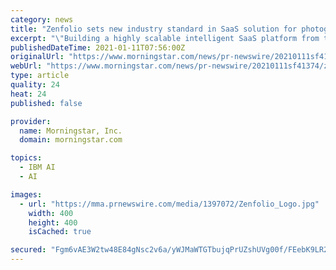 ```yaml
---
category: news
title: "Zenfolio sets new industry standard in SaaS solution for photographers"
excerpt: "\"Building a highly scalable intelligent SaaS platform from the ground up using best-of-breed cloud technologies has enabled Zenfolio to leverage AI and machine learning to deliver a compelling experience for our photographers to present their craft,"
publishedDateTime: 2021-01-11T07:56:00Z
originalUrl: "https://www.morningstar.com/news/pr-newswire/20210111sf41374/zenfolio-sets-new-industry-standard-in-saas-solution-for-photographers"
webUrl: "https://www.morningstar.com/news/pr-newswire/20210111sf41374/zenfolio-sets-new-industry-standard-in-saas-solution-for-photographers"
type: article
quality: 24
heat: 24
published: false

provider:
  name: Morningstar, Inc.
  domain: morningstar.com

topics:
  - IBM AI
  - AI

images:
  - url: "https://mma.prnewswire.com/media/1397072/Zenfolio_Logo.jpg"
    width: 400
    height: 400
    isCached: true

secured: "Fgm6vAE3W2tw48E84gNsc2v6a/yWJMaWTGTbujqPrUZshUVg00f/FEebK9LR23EYNcDeYpRBg8PTCnI4ehLGekqXQxo2W6vZVj9xeh1TksuhlaBFKUoTF+tqGGz98EzCq99csl9eRUdBR2dhj31TcXkcwVDfuqJZVjuJXSd+NOeM+02vHKlD3plB0kPpS5Qd50boPhaHRIRDA/3r2wcyb++BZxCLM3TOUdaQz07aW+zjOCf14ImsCSNnpcxiOlQBIQdWBCfYFjM+kX17BYCkl4UCQ/NfVXydzRz7dww9NvMZicEigoYNXr+ha5JCJOrm/RCtf+y51dmdC4AtxtKLa7Ii2fE4UssmAUey0AH9rNw=;w7WbhKMociK7bp3YQITvpg=="
---
```


